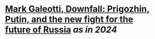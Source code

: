 # [Mark Galeotti, Downfall: Prigozhin, Putin, and the new fight for the future of Russia](https://www.amazon.co.uk/Downfall-Prigozhin-Putin-Future-Russia/dp/B0CPM9LS3K) *as in 2024*
